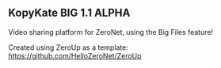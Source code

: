 ## KopyKate BIG 1.1 ALPHA
Video sharing platform for ZeroNet, using the Big Files feature!

Created using ZeroUp as a template:
https://github.com/HelloZeroNet/ZeroUp
